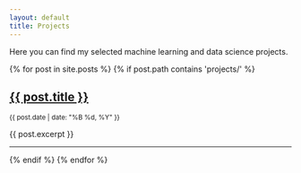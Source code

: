 ```yaml
---
layout: default
title: Projects
---
```



Here you can find my selected machine learning and data science projects.

{% for post in site.posts %}
  {% if post.path contains 'projects/' %}
  <h2><a href="{{ post.url }}">{{ post.title }}</a></h2>
  <p><small>{{ post.date | date: "%B %d, %Y" }}</small></p>
  <p>{{ post.excerpt }}</p>
  <hr>
  {% endif %}
{% endfor %}
